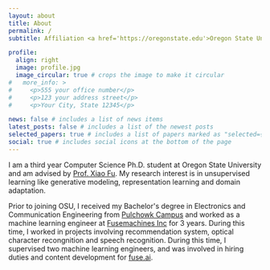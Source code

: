 ```yaml
---
layout: about
title: About
permalink: /
subtitle: Affiliation <a href='https://oregonstate.edu'>Oregon State University</a>. 

profile:
  align: right
  image: profile.jpg
  image_circular: true # crops the image to make it circular
#   more_info: >
#     <p>555 your office number</p>
#     <p>123 your address street</p>
#     <p>Your City, State 12345</p>

news: false # includes a list of news items
latest_posts: false # includes a list of the newest posts
selected_papers: true # includes a list of papers marked as "selected={true}"
social: true # includes social icons at the bottom of the page
---
```


I am a third year Computer Science Ph.D. student at Oregon State University and am advised by [Prof. Xiao Fu](https://web.engr.oregonstate.edu/~fuxia/). My research interest is in unsupervised learning like generative modeling, representation learning and domain adaptation.

Prior to joining OSU, I received my Bachelor's degree in Electronics and Communication Engineering from [Pulchowk Campus](https://pcampus.edu.np) and worked as a machine learning engineer at [Fusemachines Inc](https://fusemachines.com) for 3 years. During this time, I worked in projects involving recommendation system, optical character recongnition and speech recognition. During this time, I supervised two machine learning engineers, and was involved in hiring duties and content development for [fuse.ai](https://fuse.ai).